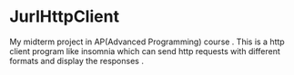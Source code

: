 # JurlHttpClient
My midterm project in AP(Advanced Programming) course . This is a http client program like insomnia which can send http requests with different formats and display the responses . 
